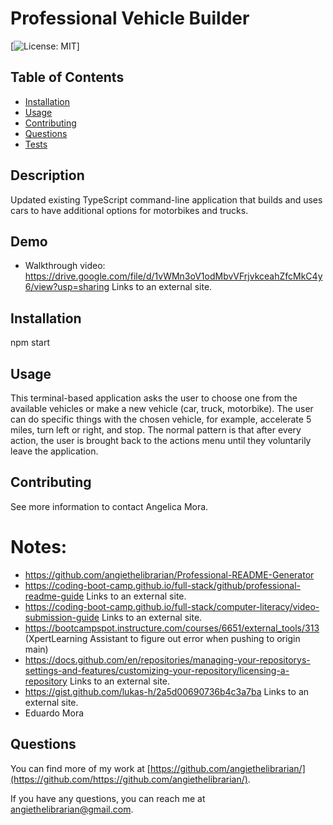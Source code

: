 # Professional Vehicle Builder

[![License: MIT](https://img.shields.io/badge/License-MIT-yellow.svg)]

## Table of Contents

- [Installation](#installation)
- [Usage](#usage)
- [Contributing](#contributing)
- [Questions](#questions)
- [Tests](#tests)

## Description

Updated existing TypeScript command-line application that builds and uses cars to have additional options for motorbikes and trucks.

## Demo

- Walkthrough video: https://drive.google.com/file/d/1vWMn3oV1odMbvVFrjvkceahZfcMkC4y6/view?usp=sharing Links to an external site.

## Installation

npm start

## Usage

This terminal-based application asks the user to choose one from the available vehicles or make a new vehicle (car, truck, motorbike). The user can do specific things with the chosen vehicle, for example, accelerate 5 miles, turn left or right, and stop. The normal pattern is that after every action, the user is brought back to the actions menu until they voluntarily leave the application.

## Contributing

See more information to contact Angelica Mora.

# Notes: 
- https://github.com/angiethelibrarian/Professional-README-Generator
- https://coding-boot-camp.github.io/full-stack/github/professional-readme-guide Links to an external site.
- https://coding-boot-camp.github.io/full-stack/computer-literacy/video-submission-guide Links to an external site.
- https://bootcampspot.instructure.com/courses/6651/external_tools/313 (XpertLearning Assistant to figure out error when pushing to origin main)
- https://docs.github.com/en/repositories/managing-your-repositorys-settings-and-features/customizing-your-repository/licensing-a-repository Links to an external site.
- https://gist.github.com/lukas-h/2a5d00690736b4c3a7ba Links to an external site.
- Eduardo Mora 

## Questions

You can find more of my work at [https://github.com/angiethelibrarian/](https://github.com/https://github.com/angiethelibrarian/).

If you have any questions, you can reach me at [angiethelibrarian@gmail.com](mailto:angiethelibrarian@gmail.com).